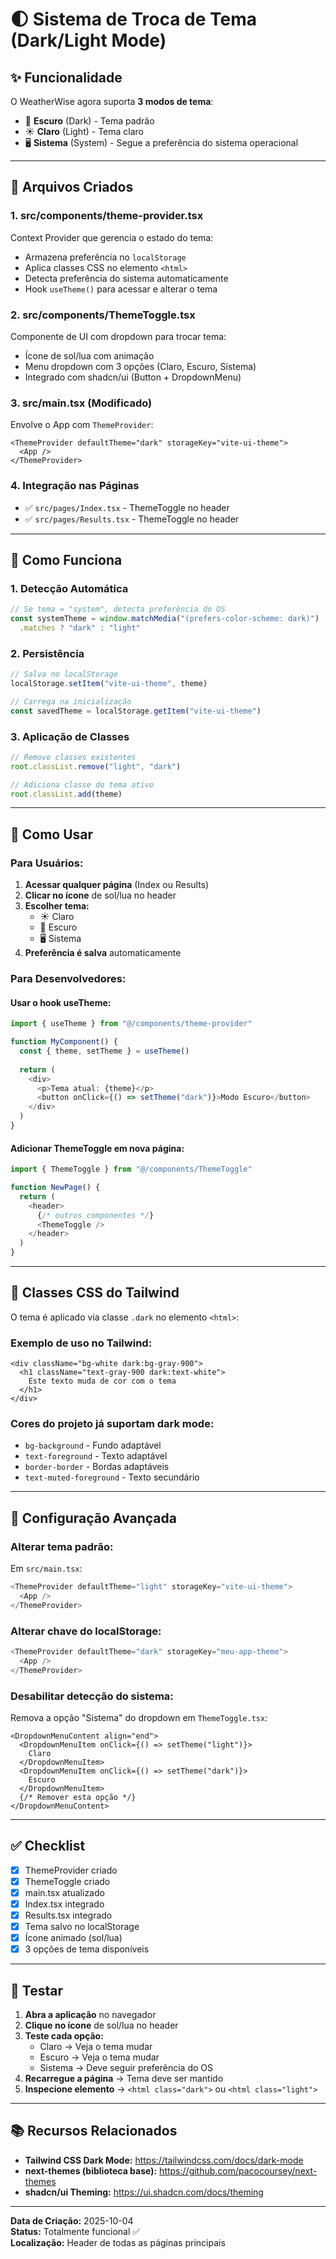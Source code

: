 # 🌓 Sistema de Troca de Tema (Dark/Light Mode)

## ✨ Funcionalidade

O WeatherWise agora suporta **3 modos de tema**:
- 🌙 **Escuro** (Dark) - Tema padrão
- ☀️ **Claro** (Light) - Tema claro
- 🖥️ **Sistema** (System) - Segue a preferência do sistema operacional

---

## 📁 Arquivos Criados

### **1. src/components/theme-provider.tsx**
Context Provider que gerencia o estado do tema:
- Armazena preferência no `localStorage`
- Aplica classes CSS no elemento `<html>`
- Detecta preferência do sistema automaticamente
- Hook `useTheme()` para acessar e alterar o tema

### **2. src/components/ThemeToggle.tsx**
Componente de UI com dropdown para trocar tema:
- Ícone de sol/lua com animação
- Menu dropdown com 3 opções (Claro, Escuro, Sistema)
- Integrado com shadcn/ui (Button + DropdownMenu)

### **3. src/main.tsx** (Modificado)
Envolve o App com `ThemeProvider`:
```tsx
<ThemeProvider defaultTheme="dark" storageKey="vite-ui-theme">
  <App />
</ThemeProvider>
```

### **4. Integração nas Páginas**
- ✅ `src/pages/Index.tsx` - ThemeToggle no header
- ✅ `src/pages/Results.tsx` - ThemeToggle no header

---

## 🎨 Como Funciona

### **1. Detecção Automática**
```typescript
// Se tema = "system", detecta preferência do OS
const systemTheme = window.matchMedia("(prefers-color-scheme: dark)")
  .matches ? "dark" : "light"
```

### **2. Persistência**
```typescript
// Salva no localStorage
localStorage.setItem("vite-ui-theme", theme)

// Carrega na inicialização
const savedTheme = localStorage.getItem("vite-ui-theme")
```

### **3. Aplicação de Classes**
```typescript
// Remove classes existentes
root.classList.remove("light", "dark")

// Adiciona classe do tema ativo
root.classList.add(theme)
```

---

## 🚀 Como Usar

### **Para Usuários:**

1. **Acessar qualquer página** (Index ou Results)
2. **Clicar no ícone** de sol/lua no header
3. **Escolher tema:**
   - ☀️ Claro
   - 🌙 Escuro
   - 🖥️ Sistema
4. **Preferência é salva** automaticamente

### **Para Desenvolvedores:**

#### **Usar o hook useTheme:**
```typescript
import { useTheme } from "@/components/theme-provider"

function MyComponent() {
  const { theme, setTheme } = useTheme()
  
  return (
    <div>
      <p>Tema atual: {theme}</p>
      <button onClick={() => setTheme("dark")}>Modo Escuro</button>
    </div>
  )
}
```

#### **Adicionar ThemeToggle em nova página:**
```typescript
import { ThemeToggle } from "@/components/ThemeToggle"

function NewPage() {
  return (
    <header>
      {/* outros componentes */}
      <ThemeToggle />
    </header>
  )
}
```

---

## 🎯 Classes CSS do Tailwind

O tema é aplicado via classe `.dark` no elemento `<html>`:

### **Exemplo de uso no Tailwind:**
```tsx
<div className="bg-white dark:bg-gray-900">
  <h1 className="text-gray-900 dark:text-white">
    Este texto muda de cor com o tema
  </h1>
</div>
```

### **Cores do projeto já suportam dark mode:**
- `bg-background` - Fundo adaptável
- `text-foreground` - Texto adaptável
- `border-border` - Bordas adaptáveis
- `text-muted-foreground` - Texto secundário

---

## 🔧 Configuração Avançada

### **Alterar tema padrão:**

Em `src/main.tsx`:
```typescript
<ThemeProvider defaultTheme="light" storageKey="vite-ui-theme">
  <App />
</ThemeProvider>
```

### **Alterar chave do localStorage:**
```typescript
<ThemeProvider defaultTheme="dark" storageKey="meu-app-theme">
  <App />
</ThemeProvider>
```

### **Desabilitar detecção do sistema:**
Remova a opção "Sistema" do dropdown em `ThemeToggle.tsx`:
```tsx
<DropdownMenuContent align="end">
  <DropdownMenuItem onClick={() => setTheme("light")}>
    Claro
  </DropdownMenuItem>
  <DropdownMenuItem onClick={() => setTheme("dark")}>
    Escuro
  </DropdownMenuItem>
  {/* Remover esta opção */}
</DropdownMenuContent>
```

---

## ✅ Checklist

- [x] ThemeProvider criado
- [x] ThemeToggle criado
- [x] main.tsx atualizado
- [x] Index.tsx integrado
- [x] Results.tsx integrado
- [x] Tema salvo no localStorage
- [x] Ícone animado (sol/lua)
- [x] 3 opções de tema disponíveis

---

## 🧪 Testar

1. **Abra a aplicação** no navegador
2. **Clique no ícone** de sol/lua no header
3. **Teste cada opção:**
   - Claro → Veja o tema mudar
   - Escuro → Veja o tema mudar
   - Sistema → Deve seguir preferência do OS
4. **Recarregue a página** → Tema deve ser mantido
5. **Inspecione elemento** → `<html class="dark">` ou `<html class="light">`

---

## 📚 Recursos Relacionados

- **Tailwind CSS Dark Mode:** https://tailwindcss.com/docs/dark-mode
- **next-themes (biblioteca base):** https://github.com/pacocoursey/next-themes
- **shadcn/ui Theming:** https://ui.shadcn.com/docs/theming

---

**Data de Criação:** 2025-10-04  
**Status:** Totalmente funcional ✅  
**Localização:** Header de todas as páginas principais
